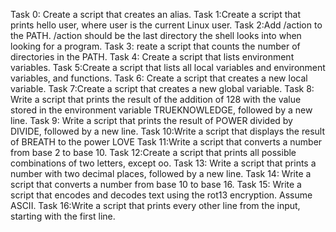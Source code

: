 Task 0: Create a script that creates an alias.
Task 1:Create a script that prints hello user, where user is the current Linux user.
Task 2:Add /action to the PATH. /action should be the last directory the shell looks into when looking for a program.
Task 3: reate a script that counts the number of directories in the PATH.
Task 4: Create a script that lists environment variables.
Task 5:Create a script that lists all local variables and environment variables, and functions.
Task 6: Create a script that creates a new local variable.
Task 7:Create a script that creates a new global variable.
Task 8: Write a script that prints the result of the addition of 128 with the value stored in the environment variable TRUEKNOWLEDGE, followed by a new line.
Task 9: Write a script that prints the result of POWER divided by DIVIDE, followed by a new line.
Task 10:Write a script that displays the result of BREATH to the power LOVE
Task 11:Write a script that converts a number from base 2 to base 10.
Task 12:Create a script that prints all possible combinations of two letters, except oo.
Task 13: Write a script that prints a number with two decimal places, followed by a new line.
Task 14: Write a script that converts a number from base 10 to base 16.
Task 15: Write a script that encodes and decodes text using the rot13 encryption. Assume ASCII.
Task 16:Write a script that prints every other line from the input, starting with the first line.

